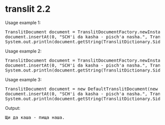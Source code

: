 translit 2.2
=========
Usage example 1:
<pre>
TranslitDocument document = TranslitDocumentFactory.newInstance().newTranslitDocument();
document.insertAt(0, "SCH'i da kasha - pisch'a nasha.", TranslitDictionary.Side.RIGHT);
System.out.println(document.getString(TranslitDictionary.Side.LEFT));
</pre>

Usage example 2:
<pre>
TranslitDocument document = TranslitDocumentFactory.newInstance().newTranslitDocument(new XmlTranslitDictionary("/dictionary_def.xml"));
document.insertAt(0, "SCH'i da kasha - pisch'a nasha.", TranslitDictionary.Side.RIGHT);
System.out.println(document.getString(TranslitDictionary.Side.LEFT));
</pre>

Usage example 3:
<pre>
TranslitDocument document = new DefaultTranslitDocument(new XmlTranslitDictionary("/dictionary_def.xml"));
document.insertAt(0, "SCH'i da kasha - pisch'a nasha.", TranslitDictionary.Side.RIGHT);
System.out.println(document.getString(TranslitDictionary.Side.LEFT));
</pre>

Output:
<pre>
Щи да каша - пища наша.
</pre>
